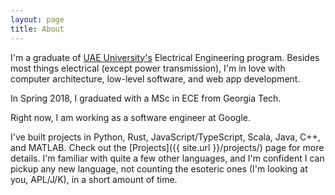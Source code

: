 ```yaml
---
layout: page
title: About
---
```


I'm a graduate of [UAE University's](https://www.uaeu.ac.ae/en/) Electrical Engineering program. Besides most things electrical (except power transmission), I'm in love with computer architecture, low-level software, and web app development.

In Spring 2018, I graduated with a MSc in ECE from Georgia Tech.

Right now, I am working as a software engineer at Google.

I've built projects in Python, Rust, JavaScript/TypeScript, Scala, Java, C++, and MATLAB. Check out the [Projects]({{ site.url }}/projects/) page for more details. I'm familiar with quite a few other languages, and I'm confident I can pickup any new language, not counting the esoteric ones (I'm looking at you, APL/J/K), in a short amount of time.

